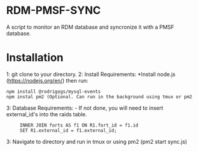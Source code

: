 # RDM-PMSF-SYNC
A script to monitor an RDM database and syncronize it with a PMSF database.

# Installation

1: git clone to your directory.
2: Install Requirements:
*Install node.js (https://nodejs.org/en/) then run: 
```npm install mysql
npm install @rodrigogs/mysql-events
npm instal pm2 (Optional. Can run in the background using tmux or pm2
```

3: Database Requirements:
    - If not done, you will need to insert external_id's into the raids table.
    
```UPDATE raids AS R1
     INNER JOIN forts AS f1 ON R1.fort_id = f1.id   
     SET R1.external_id = f1.external_id; 
```
     
3: Navigate to directory and run in tmux or using pm2 (pm2 start sync.js)


      
